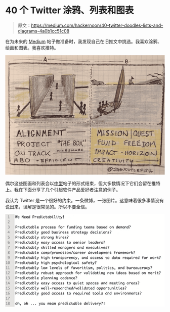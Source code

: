 # 40 个 Twitter 涂鸦、列表和图表

> 原文：<https://medium.com/hackernoon/40-twitter-doodles-lists-and-diagrams-4a0b1cc51c08>

在为未来的 [Medium](https://medium.com/u/504c7870fdb6?source=post_page-----4a0b1cc51c08--------------------------------) 帖子做准备时，我发现自己在旧推文中挑选。我喜欢涂鸦、绘画和图表。我喜欢推特。

![](img/c46e5d34b85f2eaa3be7bfdf52619db1.png)

偶尔这些图画和列表会以[中型](https://medium.com/u/504c7870fdb6?source=post_page-----4a0b1cc51c08--------------------------------)帖子的形式结束，但大多数情况下它们会留在推特上。我在下面分享了几个引起软件产品爱好者注意的例子。

我认为 Twitter 是一个很好的约束。一条微博，一张图片。这意味着很多事情没有说出来，误解是很常见的。所以不要全信。

![](img/7b0b073716b17b4637568176d4552cef.png)